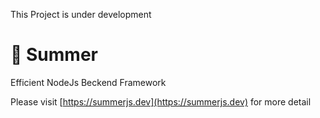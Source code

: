 This Project is under development

# 🔆 Summer

Efficient NodeJs Beckend Framework

Please visit [https://summerjs.dev](https://summerjs.dev) for more detail
